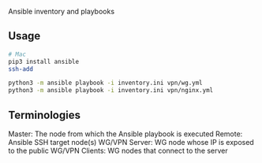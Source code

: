Ansible inventory and playbooks

## Usage

```bash
# Mac
pip3 install ansible
ssh-add

python3 -m ansible playbook -i inventory.ini vpn/wg.yml
python3 -m ansible playbook -i inventory.ini vpn/nginx.yml
```

## Terminologies

Master: The node from which the Ansible playbook is executed
Remote: Ansible SSH target node(s)
WG/VPN Server: WG node whose IP is exposed to the public
WG/VPN Clients: WG nodes that connect to the server

